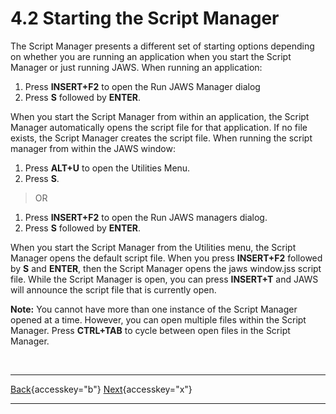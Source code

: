 # 4.2 Starting the Script Manager

The Script Manager presents a different set of starting options
depending on whether you are running an application when you start the
Script Manager or just running JAWS. When running an application:

1.  Press **INSERT+F2** to open the Run JAWS Manager dialog
2.  Press **S** followed by **ENTER**.

When you start the Script Manager from within an application, the Script
Manager automatically opens the script file for that application. If no
file exists, the Script Manager creates the script file. When running
the script manager from within the JAWS window:

1.  Press **ALT+U** to open the Utilities Menu.
2.  Press **S**.

> OR

1.  Press **INSERT+F2** to open the Run JAWS managers dialog.
2.  Press **S** followed by **ENTER**.

When you start the Script Manager from the Utilities menu, the Script
Manager opens the default script file. When you press **INSERT+F2**
followed by **S** and **ENTER**, then the Script Manager opens the jaws
window.jss script file. While the Script Manager is open, you can press
**INSERT+T** and JAWS will announce the script file that is currently
open.

**Note:** You cannot have more than one instance of the Script Manager
opened at a time. However, you can open multiple files within the Script
Manager. Press **CTRL+TAB** to cycle between open files in the Script
Manager.

 

  ---------------------------------------------------------- -- -------------------------------------------------------
  [Back](javascript:window.history.go(-1);){accesskey="b"}      [Next](04-3_NavigatingScriptFiles.htm){accesskey="x"}
  ---------------------------------------------------------- -- -------------------------------------------------------
